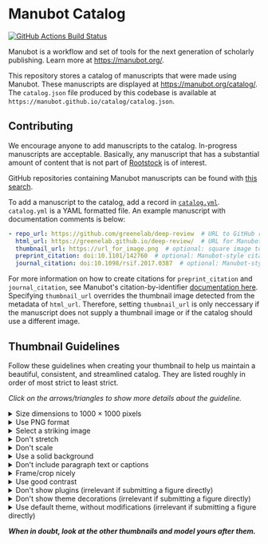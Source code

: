 # Manubot Catalog

[![GitHub Actions Build Status](https://img.shields.io/github/workflow/status/manubot/catalog/Build%20catalog/main?label=actions&logo=github&style=for-the-badge)](https://github.com/manubot/catalog/actions)

Manubot is a workflow and set of tools for the next generation of scholarly publishing.
Learn more at <https://manubot.org/>.

This repository stores a catalog of manuscripts that were made using Manubot.
These manuscripts are displayed at <https://manubot.org/catalog/>.
The `catalog.json` file produced by this codebase is available at `https://manubot.github.io/catalog/catalog.json`.

## Contributing

We encourage anyone to add manuscripts to the catalog.
In-progress manuscripts are acceptable.
Basically, any manuscript that has a substantial amount of content that is not part of [Rootstock](https://manubot.github.io/rootstock/) is of interest.

GitHub repositories containing Manubot manuscripts can be found with [this search](https://github.com/search?o=desc&q=manubot+in%3Areadme&s=updated&type=Repositories).

To add a manuscript to the catalog, add a record in [`catalog.yml`](catalog.yml).
`catalog.yml` is a YAML formatted file.
An example manuscript with documentation comments is below:

```yaml
- repo_url: https://github.com/greenelab/deep-review  # URL to GitHub repository with Manuscript source code
  html_url: https://greenelab.github.io/deep-review/  # URL for Manubot HTML output (usually hosted by GitHub Pages)
  thumbnail_url: https://url_for_image.png  # optional: square image to represent the manuscript. Overrides thumbnail set by manuscript.
  preprint_citation: doi:10.1101/142760  # optional: Manubot-style citation for a preprint corresponding to the manuscript
  journal_citation: doi:10.1098/rsif.2017.0387  # optional: Manubot-style citation for a published article corresponding to the manuscript
```

For more information on how to create citations for `preprint_citation` and `journal_citation`, see Manubot's citation-by-identifier [documentation here](https://github.com/manubot/rootstock/blob/main/USAGE.md#citations).
Specifying `thumbnail_url` overrides the thumbnail image detected from the metadata of `html_url`.
Therefore, setting `thumbnail_url` is only neccessary if the manuscript does not supply a thumbnail image or if the catalog should use a different image.

## Thumbnail Guidelines

Follow these guidelines when creating your thumbnail to help us maintain a beautiful, consistent, and streamlined catalog.
They are listed roughly in order of most strict to least strict.

*Click on the arrows/triangles to show more details about the guideline.*

<details>
<summary>
Size dimensions to 1000 × 1000 pixels
</summary>

Provide an image exactly 1000 pixels wide by 1000 pixels high.
Why do we ask for such a large image when the thumbnails of the papers appear so small in the catalog?

1. Web browsers can use the extra pixels to display a crisper image when zoomed in (especially important on high dpi displays).
2. The layout/design of the catalog is subject to change, which may show the thumbnails at larger sizes.
3. In general, we want to future-proof the catalog against increasing image resolution standards, and for Manubot's own changing needs.
</details>


<details>
<summary>
Use PNG format
</summary>

Provide your image as a `.png` file.
This avoids unsightly artifacts produced by other common image formats while still keeping file size to a minimum.
</details>


<details>
<summary>
Select a striking image
</summary>

Select a portion of your manuscript that is interesting and unique.
Your thumbnail is not expected to accurately capture or explain what your manuscript is about.
The purpose of the thumbnail is to visually distinguish your paper from other papers, so that readers can easily remember and quickly identify it among many others.
As such, the first preference is for a unique, colorful figure, without its caption.
If your manuscript has no figures, use an interesting-looking table, code block, or set of equations.
If your manuscript has none of those, use any other section that looks unique in some way; more than just a paragraph of black text.
If your manuscript is all just plain text, don't provide a thumbnail at all; a placeholder thumbnail will be used automatically.
</details>


<details>
<summary>
Don't stretch
</summary>

Don't distort the original aspect ratio of your image; not even a little.
It looks bad and is very noticeable.
Asymmetrical horizontal and vertical whitespace is much preferable to a stretched image.
If you are struggling to meet the dimension requirement, refer to the guidelines on cropping.
</details>


<details>
<summary>
Don't scale
</summary>

You should always create, save, and maintain your figures in vector format where possible.
This allows the image to be scaled to any size without loss of quality.
If your thumbnail source is a vector image, scale it to the required dimensions *before* converting/rendering it to `.png`.
Do not, for example, render your vector image to a 800×800 `.png` and then scale it up to 1000×1000.
If your thumbnail has to be a raster image, it still must meet the dimension requirements above, and may be rejected by the catalog maintainers if it is noticeably up-scaled.
</details>


<details>
<summary>
Use a solid background
</summary>

If your image has any transparent/translucent areas, place a background behind it.
Solid backgrounds are strongly preferred.
White is the first preference, but if it is necessary to use a different color to achieve adequate contrast, we ask that you follow the [Manubot style guidelines](https://github.com/manubot/resources/blob/main/brand/readme.md#style-guidelines) to the best of your ability.
</details>


<details>
<summary>
Don't include paragraph text or captions
</summary>

Text, especially plain black text, serves little to no purpose in a thumbnail.
Thumbnails are meant to be quick visual identifiers, not snippets of detailed content.
Don't include text in your thumbnail, unless it is baked into the figure itself (not its caption), or unless it is necessary per the "striking image" guideline above.
</details>


<details>
<summary>
Frame/crop nicely
</summary>

Cropping an image nicely is more of an artform than you might think.
As such, it's hard to specify a set of hard/quantifiable rules about what looks good.
If you're familiar with [frame composition](https://en.wikipedia.org/wiki/Composition_(visual_arts)) from art/photography/cinematography, the same techniques can be applied here.
In addition, here are some general guidelines to follow:
<blockquote>
<details>
<summary>
Choose a good aspect ratio
</summary>

Since our dimension requirements are a square, figures that are square or close to square will look the best.
Figures with an aspect ratio greater than 3:1 (width:height or height:width) should be avoided.
For example, a figure that is more than three times taller than it is wide might not be the best choice for a thumbnail.
</details>
<details>
<summary>
Center horizontally and vertically
</summary>

Centering an image horizontally and vertically tends to look the best.
But be careful: sometimes making the space on either side exactly the same actually doesn't look centered to the human eye.
Consider a typical play button icon, a rightward-pointing triangle.
Its center of mass is slightly to the left, and needs to be moved slightly right of true-center to look naturally-centered.
Take into account the "center of mass" of your figure.
</details>
<details>
<summary>
Use ~50px of padding
</summary>

Where it is possible to contain your whole figure in the bounds of the image, keep about 50px of space between the content of the figure and each boundary of the image.
If your figure has to extend beyond the vertical boundaries of the image, leave this much horizontal padding, and vice versa.
In general, on any side that you're cutting through white-space, leave this much padding.
</details>
<details>
<summary>
Cut through white-space
</summary>

Don't cut through text or other significant objects at the borders of your image.
If it is absolutely necessary to do so, choose the cut point with care.
Cutting through the center or quarter-waypoint of an object looks better than -- for example -- leaving a stray, unintentional-looking 3 pixels of it protruding into the image.
If a small protrusion like that is absolutely necessary, it's okay to simply white it out and make it blank space.
</details>
</blockquote>
</details>


<details>
<summary>
Use good contrast
</summary>

Your thumbnail may be viewed at different sizes and on different screens.
It is important that anyone can see clearly defined shapes in your image, even at a small size.
Make sure the key edges and outlines of your objects are sharp and readable.
Do not use colors that are close together.
Avoid hard to read combinations like white and yellow.
</details>


<details>
<summary>
Don't show plugins (irrelevant if submitting a figure directly)
</summary>

Don't show Manubot or third party plugins in your thumbnail.
The purpose of the thumbnail is to represent your particular paper, not to showcase features of Manubot (there are other places for that).
In particular, be mindful to remove the Hypothesis side toolbar, Hypothesis highlights, the table of contents panel, and any open tooltips.
</details>
<details>
<summary>
Don't show theme decorations (irrelevant if submitting a figure directly)
</summary>

Some Manubot themes show a subtle page border and shadow, meant to represent an actual sheet of paper.
Don't include these in your thumbnails, or any other theme decoration that will add clutter to the image in its final context.
For example, our catalog already adds a shadow around the thumbnails, and it would look bad to have another shadow within the image itself.
These types of effects are intended to be "sugar"/embellishment for the html version of manuscripts only.
They're not considered core to the content and functionality of the paper, and thus don't belong in a thumbnail.
They are also more likely to change as web design trends change.
In general, if a piece of styling is stripped away when printing your manuscript, don't include it in your thumbnail.
</details>
<details>
<summary>
Use default theme, without modifications (irrelevant if submitting a figure directly)
</summary>

To keep the catalog thumbnails consistent, we prefer that you use the default Manubot theme when creating your thumbnail.
We also strongly prefer you make no modifications to the theme, to ensure that sizing and spacing of elements on the page are all in-line with best-practices of graphic design.
</details>


_**When in doubt, look at the other thumbnails and model yours after them.**_
